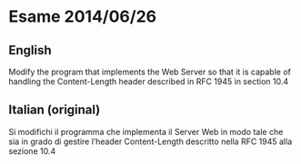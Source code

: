# Esame 2014/06/26
## English
Modify the program that implements the Web Server so that it is capable of handling the Content-Length header described in RFC 1945 in section 10.4

## Italian (original)
Si modifichi il programma che implementa il Server Web in modo tale che sia in grado di gestire l’header Content-Length descritto nella RFC 1945 alla sezione 10.4
